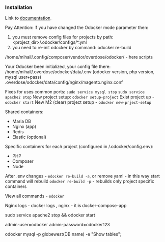 ### Installation
Link to [documentation](https://overdosedigital.atlassian.net/wiki/spaces/ODMagento/pages/3121381460/ODocker+V2+Tool+installation).

Pay Attention:
If you have changed the Odocker mode parameter then:
1. you must remove config files for projects by path: <project_dir>/.odocker/configs/*.yml
2. you need to re-init odocker by command: odocker re-build

/home/mihail/.config/composer/vendor/overdose/odocker/ - here scripts

Your Odocker been initialized, your config file there: /home/mihail/.overdose/odocker/data/.env
(odocker version, php version, mysql user+pass)
.overdose/odocker/data/config/nginx/magento.nginx.conf

Fixes for uses common ports:
`sudo service mysql stop`
`sudo service apache2 stop`
New project setup: `odocker setup-project`
Exist project up - `odocker start`
New M2 (clear) project setup - `odocker new-prject-setup`

Shared containers:
- Maria DB
- Nginx (app)
- Redis
- Elastic (optional)

Specific containers for each project (configured in <project>/.odocker/config.env):
- PHP
- Composer
- Node

After .env changes - `odocker re-build -a`, or remove yaml - in this way start command will rebuild
`odocker re-build -p` - rebuilds only project specific containers

View all commands - `odocker`

Nginx logs - docker logs <container id>, nginx - it is docker-compose-app

sudo service apache2 stop && odocker start

admin-user=odocker 
admin-password=odocker123 

odocker mysql -p globewest(DB name) -e "Show tables";